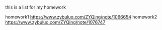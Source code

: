 this is a list for my homework

homework1   https://www.zybuluo.com/ZYQing/note/1066654
homework2   https://www.zybuluo.com/ZYQing/note/1076747
